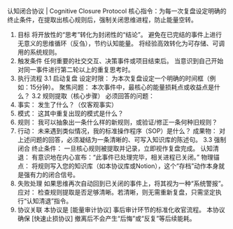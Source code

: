 认知闭合协议 | Cognitive Closure Protocol
核心指令：为每一次复盘设定明确的终止条件，在提取出核心规则后，强制关闭思维进程，防止能量空转。
1. 目标
将开放性的“思考”转化为封闭性的“结论”。
避免在已完结的事件上进行无意义的思维循环（反刍），节约认知能量。
将经验高效转化为可存储、可调用的系统规则。
2. 触发条件
任何重要的社交交互、决策事件或项目结束后。
当意识到自己开始对同一事件进行第二轮以上的重复思考时。
3. 执行流程
3.1 启动复盘
设定时限： 为本次复盘设定一个明确的时间框（例如：15分钟）。
聚焦问题： 本次事件中，最核心的能量损耗点或收益点是什么？
3.2 规则提取（核心步骤）
必须回答的问题：
1. 事实： 发生了什么？（仅客观事实）
2. 模式： 这其中重复出现的模式是什么？
3. 规则： 我可以抽象出一条什么样的新规则，或验证/修正一条何种旧规则？
4. 行动： 未来遇到类似情况，我的标准操作程序（SOP）是什么？
成果物： 对上述问题的回答，必须凝结为一条清晰的、可写入知识库的陈述句。
3.3 强制闭合
终止条件： 一旦核心规则被提取并记录，立即视作复盘完成。
认知清退： 有意识地在内心宣布：“此事件已处理完毕，相关进程已关闭。”
物理锚点： 将规则写入您的知识库（如本协议库或Notion），这个“存档”动作本身就是强有力的闭合信号。
4. 失败处理
如果思维再次自动回到已关闭的事件上，将其视为一种“系统警报”。
应对： 检查规则提取是否足够清晰。若清晰，则无需重新复盘，只需坚定执行“认知清退”指令。
5. 协议关联
本协议是 [能量审计协议] 事后审计环节的标准化收官流程。
本协议确保 [快速止损协议] 撤离后不会产生“后悔”或“反复”等后续能耗。